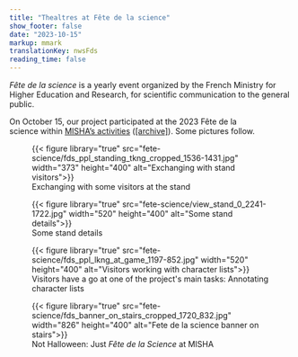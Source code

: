 ```yaml
---
title: "Thealtres at Fête de la science"
show_footer: false
date: "2023-10-15"
markup: mmark
translationKey: nwsFds
reading_time: false
---
```


<!-- see page options at https://docs.hugoblox.com/reference/page-features/ -->

*Fête de la science* is a yearly event organized by the French Ministry for Higher Education and Research, for scientific communication to the general public.

On October 15, our project participated at the 2023 Fête de la science within [MISHA’s activities](https://www.misha.fr/actualites/actualite/agenda/evenement/fetedelascience2023) ([[archive]](https://web.archive.org/web/20231015174612/https%3A%2F%2Fwww.misha.fr%2Factualites%2Factualite%2Fagenda%2Fevenement%2Ffetedelascience2023)). Some pictures follow.

<div class="flex-container-custom-def">  
  <div>
    <figure>
      {{< figure library="true" src="fete-science/fds_ppl_standing_tkng_cropped_1536-1431.jpg" width="373" height="400" alt="Exchanging with stand visitors">}}
      <figcaption>Exchanging with some visitors at the stand</figcaption>
    </figure>
  </div>
  <div>
    <figure>
      {{< figure library="true" src="fete-science/view_stand_0_2241-1722.jpg" width="520" height="400" alt="Some stand details">}}
      <figcaption>Some stand details</figcaption>
    </figure>
  </div>
  <div>
    <figure>
      {{< figure library="true" src="fete-science/fds_ppl_lkng_at_game_1197-852.jpg" width="520" height="400" alt="Visitors working with character lists">}}
      <figcaption>Visitors have a go at one of the project's main tasks: Annotating character lists</figcaption>
    </figure>
  </div>  <div>
    <figure>
      {{< figure library="true" src="fete-science/fds_banner_on_stairs_cropped_1720_832.jpg" width="826" height="400" alt="Fete de la science banner on stairs">}}
      <figcaption>Not Halloween: Just <em>Fête de la Science</em> at MISHA</figcaption>
    </figure>
  </div>
</div>
